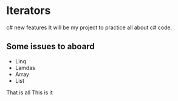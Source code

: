 # Iterators
c# new features 
It will be my project to practice all about c# code.

## Some issues to aboard
- Linq
- Lamdas
- Array
- List

That is all
This is it
